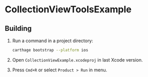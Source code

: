 # CollectionViewToolsExample

## Building
1. Run a command in a project directory:

	```bash
	carthage bootstrap --platform ios
	```
2. Open `CollectionViewExample.xcodeproj` in last Xcode version.
3. Press `Cmd+R` or select `Product > Run` in menu.
